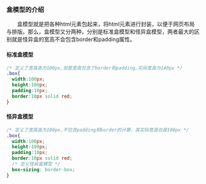 ### 盒模型的介绍
&emsp;&emsp;盒模型就是把各种html元素包起来，将html元素进行封装，以便于网页布局与排版。那么，盒模型又分两种，分别是标准盒模型和怪异盒模型，两者最大的区别就是怪异盒的宽高不会包含border和padding属性。
#### 标准盒模型
```css
/* 定义了宽高各为100px,但是宽高包含了border和padding,实际宽高为140px */
.box{
  width:100px;
  height:100px;
  padding:10px;
  border:10px solid red;
}
```
#### 怪异盒模型
```css
/* 定义了宽高各为100px,不包含padding和border的计算，其实际宽高也是100px */
.box{
  width:100px;
  height:100px;
  padding:10px;
  border:10px solid red;
  /* 定义怪异盒模型 */
  box-sizing: border-box;
}
```